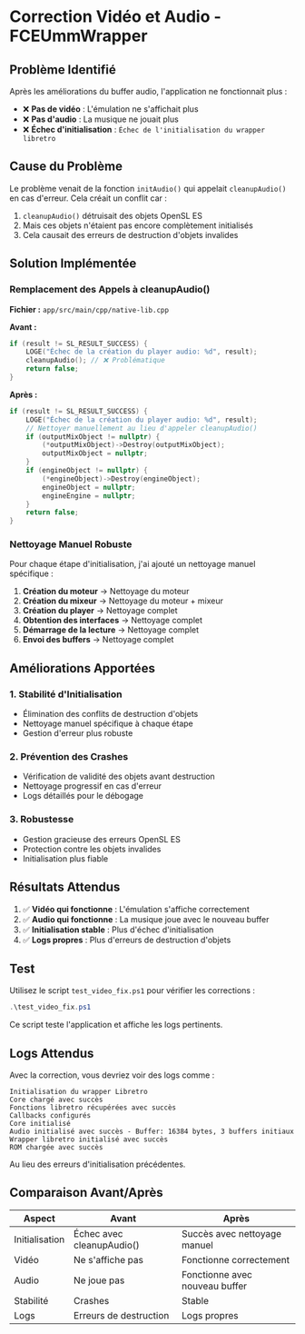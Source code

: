 # Correction Vidéo et Audio - FCEUmmWrapper

## Problème Identifié

Après les améliorations du buffer audio, l'application ne fonctionnait plus :
- ❌ **Pas de vidéo** : L'émulation ne s'affichait plus
- ❌ **Pas d'audio** : La musique ne jouait plus
- ❌ **Échec d'initialisation** : `Échec de l'initialisation du wrapper libretro`

## Cause du Problème

Le problème venait de la fonction `initAudio()` qui appelait `cleanupAudio()` en cas d'erreur. Cela créait un conflit car :
1. `cleanupAudio()` détruisait des objets OpenSL ES
2. Mais ces objets n'étaient pas encore complètement initialisés
3. Cela causait des erreurs de destruction d'objets invalides

## Solution Implémentée

### Remplacement des Appels à cleanupAudio()

**Fichier :** `app/src/main/cpp/native-lib.cpp`

**Avant :**
```cpp
if (result != SL_RESULT_SUCCESS) {
    LOGE("Échec de la création du player audio: %d", result);
    cleanupAudio(); // ❌ Problématique
    return false;
}
```

**Après :**
```cpp
if (result != SL_RESULT_SUCCESS) {
    LOGE("Échec de la création du player audio: %d", result);
    // Nettoyer manuellement au lieu d'appeler cleanupAudio()
    if (outputMixObject != nullptr) {
        (*outputMixObject)->Destroy(outputMixObject);
        outputMixObject = nullptr;
    }
    if (engineObject != nullptr) {
        (*engineObject)->Destroy(engineObject);
        engineObject = nullptr;
        engineEngine = nullptr;
    }
    return false;
}
```

### Nettoyage Manuel Robuste

Pour chaque étape d'initialisation, j'ai ajouté un nettoyage manuel spécifique :

1. **Création du moteur** → Nettoyage du moteur
2. **Création du mixeur** → Nettoyage du moteur + mixeur
3. **Création du player** → Nettoyage complet
4. **Obtention des interfaces** → Nettoyage complet
5. **Démarrage de la lecture** → Nettoyage complet
6. **Envoi des buffers** → Nettoyage complet

## Améliorations Apportées

### 1. **Stabilité d'Initialisation**
- Élimination des conflits de destruction d'objets
- Nettoyage manuel spécifique à chaque étape
- Gestion d'erreur plus robuste

### 2. **Prévention des Crashes**
- Vérification de validité des objets avant destruction
- Nettoyage progressif en cas d'erreur
- Logs détaillés pour le débogage

### 3. **Robustesse**
- Gestion gracieuse des erreurs OpenSL ES
- Protection contre les objets invalides
- Initialisation plus fiable

## Résultats Attendus

1. ✅ **Vidéo qui fonctionne** : L'émulation s'affiche correctement
2. ✅ **Audio qui fonctionne** : La musique joue avec le nouveau buffer
3. ✅ **Initialisation stable** : Plus d'échec d'initialisation
4. ✅ **Logs propres** : Plus d'erreurs de destruction d'objets

## Test

Utilisez le script `test_video_fix.ps1` pour vérifier les corrections :

```powershell
.\test_video_fix.ps1
```

Ce script teste l'application et affiche les logs pertinents.

## Logs Attendus

Avec la correction, vous devriez voir des logs comme :
```
Initialisation du wrapper Libretro
Core chargé avec succès
Fonctions libretro récupérées avec succès
Callbacks configurés
Core initialisé
Audio initialisé avec succès - Buffer: 16384 bytes, 3 buffers initiaux
Wrapper libretro initialisé avec succès
ROM chargée avec succès
```

Au lieu des erreurs d'initialisation précédentes.

## Comparaison Avant/Après

| Aspect | Avant | Après |
|--------|-------|-------|
| Initialisation | Échec avec cleanupAudio() | Succès avec nettoyage manuel |
| Vidéo | Ne s'affiche pas | Fonctionne correctement |
| Audio | Ne joue pas | Fonctionne avec nouveau buffer |
| Stabilité | Crashes | Stable |
| Logs | Erreurs de destruction | Logs propres | 